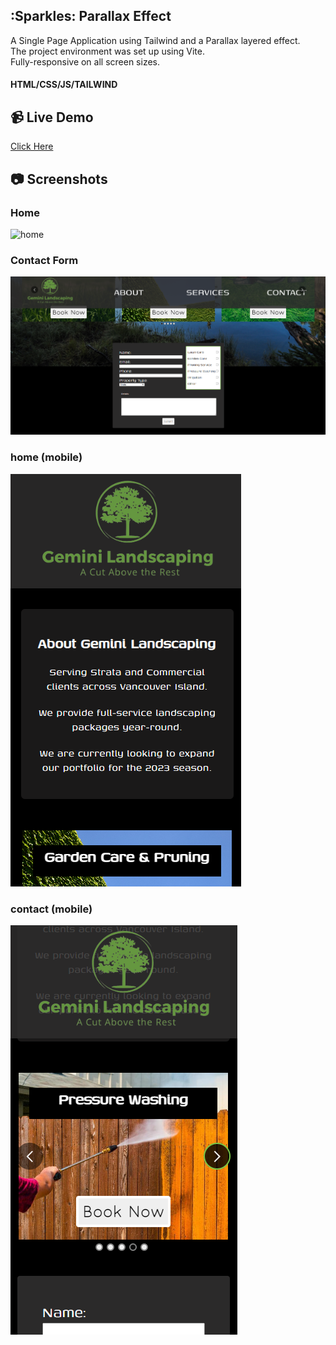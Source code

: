 ## :Sparkles: Parallax Effect

A Single Page Application using Tailwind and a Parallax layered effect.
<br>
The project environment was set up using Vite.
<br>
Fully-responsive on all screen sizes.

#### HTML/CSS/JS/TAILWIND

## :video_camera: Live Demo

<a href="">Click Here</a>

## :camera: Screenshots

### Home

![home]()

### Contact Form

![contact](https://github.com/T-Pirozzini/Gemini-Landscaping/blob/main/src/images/contact.png?raw=true)

### home (mobile)

![mobile-dashboard](https://github.com/T-Pirozzini/Gemini-Landscaping/blob/main/src/images/mobile-home.png?raw=true)

### contact (mobile)

![mobile-divisions](https://github.com/T-Pirozzini/Gemini-Landscaping/blob/main/src/images/mobile-service.png?raw=true)

